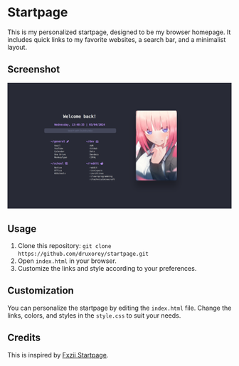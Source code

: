# Startpage

This is my personalized startpage, designed to be my browser homepage. It includes quick links to my favorite websites, a search bar, and a minimalist layout.

## Screenshot

![Screenshot](resources/startpage-2024-04-03.png)

## Usage

1. Clone this repository: `git clone https://github.com/druxorey/startpage.git`
2. Open `index.html` in your browser.
3. Customize the links and style according to your preferences.

## Customization

You can personalize the startpage by editing the `index.html` file. Change the links, colors, and styles in the `style.css` to suit your needs.

## Credits

This is inspired by [Fxzii Startpage](https://github.com/Fxzzi/startpage).